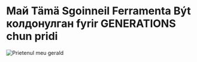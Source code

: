 # Май Tämä Sgoinneil Ferramenta Být колдонулган fyrir GENERATIONS chun pridi
![Prietenul meu gerald]([https://static.wikia.nocookie.net/aesthetics/images/1/13/EjOHWqqVgAAg_VB.jpg])

